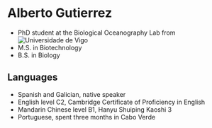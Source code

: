# Alberto Gutierrez

- PhD student at the Biological Oceanography Lab from ![Universidade de Vigo](https://www.uvigo.gal)
- M.S. in Biotechnology
- B.S. in Biology

## Languages

- Spanish and Galician, native speaker
- English level C2, Cambridge Certificate of Proficiency in English
- Mandarin Chinese level B1, Hanyu Shuiping Kaoshi 3
- Portuguese, spent three months in Cabo Verde
